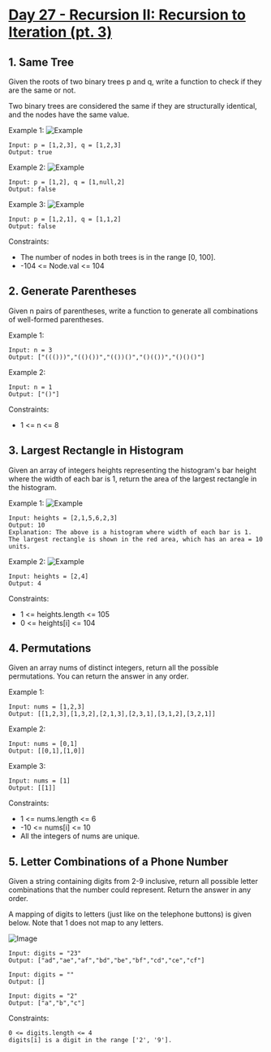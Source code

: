 #  [Day 27 - Recursion II: Recursion to Iteration (pt. 3)](https://leetcode.com/explore/learn/card/recursion-ii/503/recursion-to-iteration/2693/)

## 1. Same Tree

Given the roots of two binary trees p and q, write a function to check if they are the same or not.

Two binary trees are considered the same if they are structurally identical, and the nodes have the same value.

Example 1:
![Example](https://assets.leetcode.com/uploads/2020/12/20/ex1.jpg)

```
Input: p = [1,2,3], q = [1,2,3]
Output: true
```

Example 2:
![Example](https://assets.leetcode.com/uploads/2020/12/20/ex2.jpg)

```
Input: p = [1,2], q = [1,null,2]
Output: false
```

Example 3:
![Example](https://assets.leetcode.com/uploads/2020/12/20/ex3.jpg)

```
Input: p = [1,2,1], q = [1,1,2]
Output: false
```
Constraints:

* The number of nodes in both trees is in the range [0, 100].
* -104 <= Node.val <= 104

## 2. Generate Parentheses

Given n pairs of parentheses, write a function to generate all combinations of well-formed parentheses.

Example 1:
```
Input: n = 3
Output: ["((()))","(()())","(())()","()(())","()()()"]
```

Example 2:
```
Input: n = 1
Output: ["()"]
```

Constraints:
* 1 <= n <= 8

## 3. Largest Rectangle in Histogram

Given an array of integers heights representing the histogram's bar height where the width of each bar is 1, return the area of the largest rectangle in the histogram.

Example 1:
![Example](https://assets.leetcode.com/uploads/2021/01/04/histogram.jpg)

```
Input: heights = [2,1,5,6,2,3]
Output: 10
Explanation: The above is a histogram where width of each bar is 1.
The largest rectangle is shown in the red area, which has an area = 10 units.
```

Example 2:
![Example](https://assets.leetcode.com/uploads/2021/01/04/histogram-1.jpg)

```
Input: heights = [2,4]
Output: 4
```

Constraints:

* 1 <= heights.length <= 105
* 0 <= heights[i] <= 104

## 4. Permutations
Given an array nums of distinct integers, return all the possible permutations. You can return the answer in any order.

Example 1:
```
Input: nums = [1,2,3]
Output: [[1,2,3],[1,3,2],[2,1,3],[2,3,1],[3,1,2],[3,2,1]]
```

Example 2:
```
Input: nums = [0,1]
Output: [[0,1],[1,0]]
```

Example 3:
```
Input: nums = [1]
Output: [[1]]
``` 
Constraints:
* 1 <= nums.length <= 6
* -10 <= nums[i] <= 10
* All the integers of nums are unique.

## 5. Letter Combinations of a Phone Number

Given a string containing digits from 2-9 inclusive, return all possible letter combinations that the number could represent. Return the answer in any order.

A mapping of digits to letters (just like on the telephone buttons) is given below. Note that 1 does not map to any letters.

![Image](https://assets.leetcode.com/uploads/2022/03/15/1200px-telephone-keypad2svg.png)

```
Input: digits = "23"
Output: ["ad","ae","af","bd","be","bf","cd","ce","cf"]
```

```
Input: digits = ""
Output: []
```

```
Input: digits = "2"
Output: ["a","b","c"]
```

Constraints:
```
0 <= digits.length <= 4
digits[i] is a digit in the range ['2', '9'].
```
